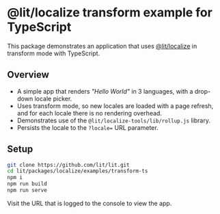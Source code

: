 # @lit/localize transform example for TypeScript

This package demonstrates an application that uses
[@lit/localize](https://github.com/lit/lit/tree/main/packages/localize) in
transform mode with TypeScript.

## Overview

- A simple app that renders _"Hello World"_ in 3 languages, with a drop-down
  locale picker.
- Uses transform mode, so new locales are loaded with a page refresh, and for
  each locale there is no rendering overhead.
- Demonstrates use of the `@lit/localize-tools/lib/rollup.js` library.
- Persists the locale to the `?locale=` URL parameter.

## Setup

```bash
git clone https://github.com/lit/lit.git
cd lit/packages/localize/examples/transform-ts
npm i
npm run build
npm run serve
```

Visit the URL that is logged to the console to view the app.
